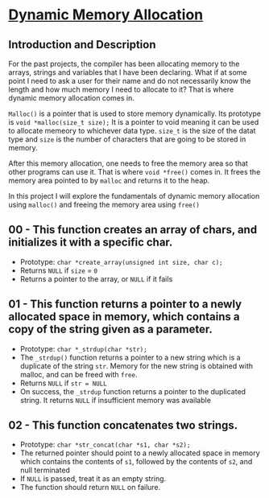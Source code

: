 # <ins>Dynamic Memory Allocation</ins>

## Introduction and Description
For the past projects, the compiler has been allocating memory to the arrays, strings and variables that I have been declaring. What if at some point I need to ask a user for their name and do not necessarily know the length and how much memory I need to allocate to it? That is where dynamic memory allocation comes in.

`Malloc()` is a pointer that is used to store memory dynamically. Its prototype is `void *malloc(size_t size);` It is a pointer to void meaning it can be used to allocate memeory to whichever data type. `size_t` is the size of the datat type and `size` is the number of characters that are going to be stored in memory.

After this memory allocation, one needs to free the memory area so that other programs can use it. That is where `void *free()` comes in. It frees the memory area pointed to by `malloc` and returns it to the heap.

In this project I will explore the fundamentals of dynamic memory allocation using `malloc()` and freeing the memory area using `free()`

## 00 - This function creates an array of chars, and initializes it with a specific char.
- Prototype: `char *create_array(unsigned int size, char c);`
- Returns `NULL` if `size` = `0`
- Returns a pointer to the array, or `NULL` if it fails

## 01 - This function returns a pointer to a newly allocated space in memory, which contains a copy of the string given as a parameter.
- Prototype: `char *_strdup(char *str);`
- The `_strdup()` function returns a pointer to a new string which is a duplicate of the string `str`. Memory for the new string is obtained with malloc, and can be freed with `free`.
- Returns `NULL` if `str = NULL`
- On success, the `_strdup` function returns a pointer to the duplicated string. It returns `NULL` if insufficient memory was available

## 02 - This function concatenates two strings.
- Prototype: `char *str_concat(char *s1, char *s2);`
- The returned pointer should point to a newly allocated space in memory which contains the contents of `s1`, followed by the contents of `s2`, and null terminated
- If `NULL` is passed, treat it as an empty string.
- The function should return `NULL` on failure.